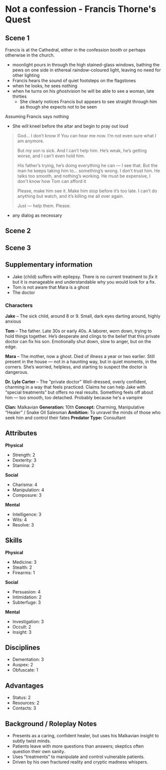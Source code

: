 # Not a confession - Francis Thorne's Quest

## Scene 1

Francis is at the Cathedral, either in the confession booth or perhaps otherwise in the church.

- moonlight pours in through the high stained-glass windows, bathing the pews on one side in ethereal raindow-coloured light, leaving no need for other lighting
- Francis hears the sound of quiet footsteps on the flagstones
- when he looks, he sees nothing
- when he turns on his *ghostvision* he will be able to see a woman, late thirties
  - She clearly notices Francis but appears to see straight through him as though she expects not to be seen

Assuming Francis says nothing

- She will kneel before the altar and begin to pray out loud

> God…
> I don’t know if You can hear me now. I’m not even sure what I am anymore.
>
> But my son is sick. And I can’t help him. He’s weak, he’s getting worse, and I can’t even hold him.
>
> His father’s trying, he’s doing everything he can — I see that. But the man he keeps taking him to… something’s wrong. I don’t trust him. He talks too smooth, and nothing’s working. He must be expensive, I don't know how Tom can afford it
>
> Please, make him see it. Make him stop before it’s too late. I can’t do anything but watch, and it’s killing me all over again.
>
> Just — help them. Please.

- any dialog as necessary

## Scene 2

## Scene 3

## Supplementary information

- Jake (child) suffers with epilepsy. There is no current treatment to *fix* it but it is manageable and understandable why you would look for a fix.
- Tom is not aware that Mara is a ghost
- The doctor

### Characters

**Jake** – The sick child, around 8 or 9. Small, dark eyes darting around, highly anxious

**Tom** – The father. Late 30s or early 40s. A laborer, worn down, trying to hold things together. He’s desperate and clings to the belief that this private doctor can fix his son. Emotionally shut down, slow to anger, but on the edge.

**Mara** – The mother, now a ghost. Died of illness a year or two earlier. Still present in the house — not in a haunting way, but in quiet moments, in the corners. She’s worried, helpless, and starting to suspect the doctor is dangerous.

**Dr. Lyle Carter** – The "private doctor" Well-dressed, overly confident, charming in a way that feels practiced. Claims he can help Jake with “special treatments” but offers no real results. Something feels off about him — too smooth, too detached. Probably because he's a vampire

**Clan:** Malkavian
**Generation:** 10th
**Concept:** Charming, Manipulative “Healer” / Snake Oil Salesman
**Ambition:** To unravel the minds of those who seek him and control their fates
**Predator Type:** Consultant

## Attributes

**Physical**

- Strength: 2
- Dexterity: 3
- Stamina: 2

**Social**

- Charisma: 4
- Manipulation: 4
- Composure: 3

**Mental**

- Intelligence: 3
- Wits: 4
- Resolve: 3

## Skills

**Physical**

- Medicine: 3
- Stealth: 2
- Firearms: 1

**Social**

- Persuasion: 4
- Intimidation: 2
- Subterfuge: 3

**Mental**

- Investigation: 3
- Occult: 2
- Insight: 3

## Disciplines

- Dementation: 3
- Auspex: 2
- Obfuscate: 1

## Advantages

- Status: 2
- Resources: 2
- Contacts: 3

## Background / Roleplay Notes

- Presents as a caring, confident healer, but uses his Malkavian insight to subtly twist minds.
- Patients leave with more questions than answers; skeptics often question their own sanity.
- Uses “treatments” to manipulate and control vulnerable patients.
- Driven by his own fractured reality and cryptic madness whispers.
